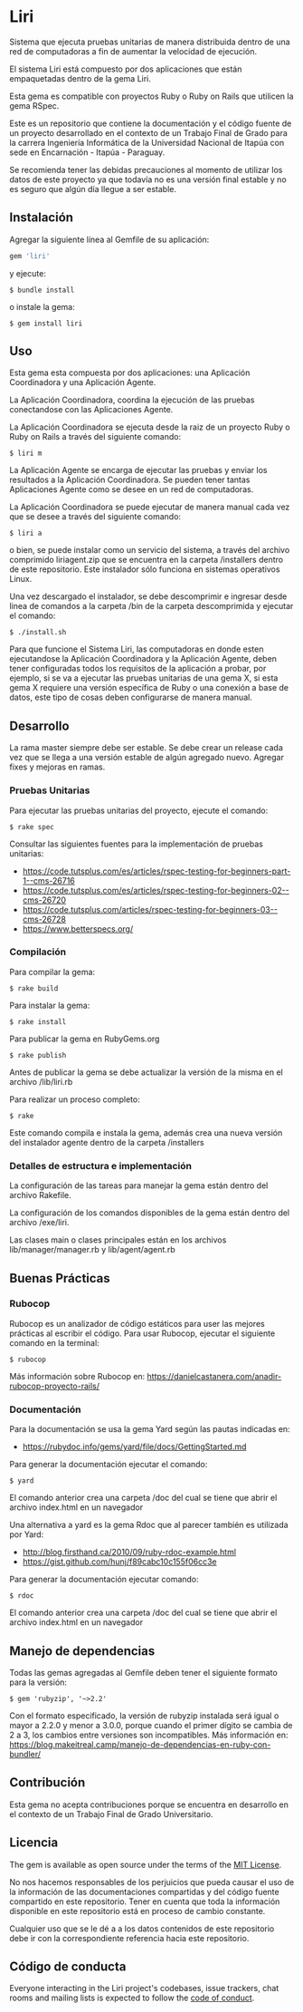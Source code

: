 # Liri

Sistema que ejecuta pruebas unitarias de manera distribuida dentro de una red de computadoras a fin de aumentar la 
velocidad de ejecución.

El sistema Liri está compuesto por dos aplicaciones que están empaquetadas dentro de la gema Liri.

Esta gema es compatible con proyectos Ruby o Ruby on Rails que utilicen la gema RSpec.

Este es un repositorio que contiene la documentación y el código fuente de un proyecto desarrollado en el contexto de un Trabajo Final de Grado 
para la carrera Ingeniería Informática de la Universidad Nacional de Itapúa con sede en Encarnación - Itapúa - Paraguay. 

Se recomienda tener las debidas precauciones al momento de utilizar los datos de este proyecto ya que todavía no es una versión final
estable y no es seguro que algún día llegue a ser estable.

## Instalación

Agregar la siguiente línea al Gemfile de su aplicación:

```ruby
gem 'liri'
```

y ejecute:

    $ bundle install

o instale la gema:

    $ gem install liri

## Uso
Esta gema esta compuesta por dos aplicaciones: una Aplicación Coordinadora y una Aplicación Agente. 

La Aplicación Coordinadora, coordina la ejecución de las pruebas conectandose con las Aplicaciones Agente. 

La Aplicación Coordinadora se ejecuta desde la raiz de un proyecto Ruby o Ruby on Rails a través del siguiente comando:

    $ liri m

La Aplicación Agente se encarga de ejecutar las pruebas y enviar los resultados a la Aplicación Coordinadora. Se pueden
tener tantas Aplicaciones Agente como se desee en un red de computadoras.

La Aplicación Coordinadora se puede ejecutar de manera manual cada vez que se desee a través del siguiente comando:

    $ liri a

o bien, se puede instalar como un servicio del sistema, a través del archivo comprimido liriagent.zip que se encuentra
en la carpeta /installers dentro de este repositorio. Este instalador sólo funciona en sistemas operativos Linux.

Una vez descargado el instalador, se debe descomprimir e ingresar desde linea de comandos a la carpeta /bin de la carpeta 
descomprimida y ejecutar el comando:

    $ ./install.sh

Para que funcione el Sistema Liri, las computadoras en donde esten ejecutandose la Aplicación Coordinadora y la Aplicación 
Agente, deben tener configuradas todos los requisitos de la aplicación a probar, por ejemplo, si se va a ejecutar las pruebas
unitarias de una gema X, si esta gema X requiere una versión específica de Ruby o una conexión a base de datos, este tipo 
de cosas deben configurarse de manera manual.

## Desarrollo
La rama master siempre debe ser estable.
Se debe crear un release cada vez que se llega a una versión estable de algún agregado nuevo.
Agregar fixes y mejoras en ramas.

### Pruebas Unitarias

Para ejecutar las pruebas unitarias del proyecto, ejecute el comando:

    $ rake spec

Consultar las siguientes fuentes para la implementación de pruebas unitarias:

- https://code.tutsplus.com/es/articles/rspec-testing-for-beginners-part-1--cms-26716
- https://code.tutsplus.com/es/articles/rspec-testing-for-beginners-02--cms-26720
- https://code.tutsplus.com/articles/rspec-testing-for-beginners-03--cms-26728
- https://www.betterspecs.org/

### Compilación
Para compilar la gema:

    $ rake build

Para instalar la gema:

    $ rake install

Para publicar la gema en RubyGems.org

    $ rake publish
Antes de publicar la gema se debe actualizar la versión de la misma en el archivo /lib/liri.rb

Para realizar un proceso completo:
    
    $ rake

Este comando compila e instala la gema, además crea una nueva versión del instalador agente dentro de la carpeta /installers

### Detalles de estructura e implementación
La configuración de las tareas para manejar la gema están dentro del archivo Rakefile.

La configuración de los comandos disponibles de la gema están dentro del archivo /exe/liri.

Las clases main o clases principales están en los archivos lib/manager/manager.rb y lib/agent/agent.rb

## Buenas Prácticas
### Rubocop
Rubocop es un analizador de código estáticos para user las mejores prácticas al escribir el código.
Para usar Rubocop, ejecutar el siguiente comando en la terminal:

    $ rubocop

Más información sobre Rubocop en: https://danielcastanera.com/anadir-rubocop-proyecto-rails/

### Documentación
Para la documentación se usa la gema Yard según las pautas indicadas en:

- https://rubydoc.info/gems/yard/file/docs/GettingStarted.md

Para generar la documentación ejecutar el comando:

    $ yard

El comando anterior crea una carpeta /doc del cual se tiene que abrir el archivo index.html
en un navegador

Una alternativa a yard es la gema Rdoc que al parecer también es utilizada por Yard:

- http://blog.firsthand.ca/2010/09/ruby-rdoc-example.html
- https://gist.github.com/hunj/f89cabc10c155f06cc3e

Para generar la documentación ejecutar comando:

    $ rdoc

El comando anterior crea una carpeta /doc del cual se tiene que abrir el archivo index.html
en un navegador

## Manejo de dependencias
Todas las gemas agregadas al Gemfile deben tener el siguiente formato para la versión:

    $ gem 'rubyzip', '~>2.2'    

Con el formato especificado, la versión de rubyzip instalada será igual o mayor a 2.2.0 y menor a 3.0.0, porque
cuando el primer dígito se cambia de 2 a 3, los cambios entre versiones son incompatibles.
Más información en:  https://blog.makeitreal.camp/manejo-de-dependencias-en-ruby-con-bundler/

## Contribución

Esta gema no acepta contribuciones porque se encuentra en desarrollo en el contexto de un Trabajo Final de Grado Universitario.

## Licencia

The gem is available as open source under the terms of the [MIT License](https://opensource.org/licenses/MIT).

No nos hacemos responsables de los perjuicios que pueda causar el uso de la información de las documentaciones compartidas y del código
fuente compartido en este repositorio. Tener en cuenta que toda la información disponible en este repositorio está en proceso de cambio constante.

Cualquier uso que se le dé a a los datos contenidos de este repositorio debe ir con la correspondiente referencia hacia este repositorio.

## Código de conducta

Everyone interacting in the Liri project's codebases, issue trackers, chat rooms and mailing lists is expected to
follow the [code of conduct](https://github.com/[USERNAME]/liri/blob/master/CODE_OF_CONDUCT.md).
